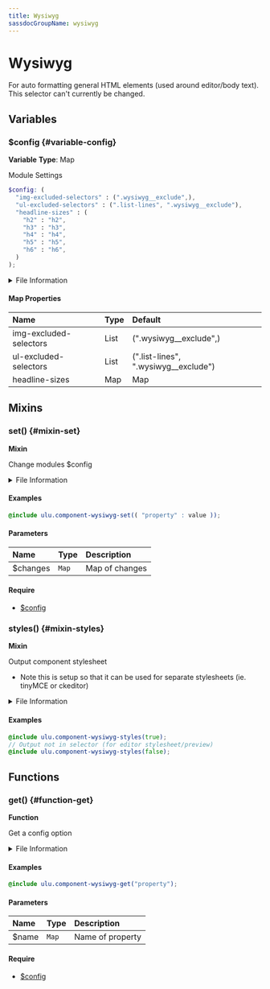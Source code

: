 ```yaml
---
title: Wysiwyg
sassdocGroupName: wysiwyg
---
```



# Wysiwyg

<div class="type-large">

For auto formatting general HTML elements (used around editor/body text). This selector can't currently be changed.

</div>



## Variables




<div class="sassdoc-item-header">

###  $config {#variable-config}

  <div class="sassdoc-item-header__labels">
    <span class="tag tag--primary"><strong>Variable</strong></span> <span class="tag"><strong>Type</strong>: Map</span>
  </div>

</div>

  

Module Settings
    
    

``` scss
$config: (
  "img-excluded-selectors" : (".wysiwyg__exclude",),
  "ul-excluded-selectors" : (".list-lines", ".wysiwyg__exclude"),
  "headline-sizes" : (
    "h2" : "h2",
    "h3" : "h3",
    "h4" : "h4",
    "h5" : "h5",
    "h6" : "h6",
  )
);
```
  


<details>
  <summary>File Information</summary>
  
- **File:** _wysiwyg.scss
- **Group:** wysiwyg
- **Type:** variable
- **Lines (comments):** 14-18
- **Lines (code):** 20-30

</details>

    

#### Map Properties


|Name|Type|Default|
|:--|:--|:--|
|img-excluded-selectors|List|(".wysiwyg__exclude",)|
|ul-excluded-selectors|List|(".list-lines", ".wysiwyg__exclude")|
|headline-sizes|Map|Map|

    
  

## Mixins




<div class="sassdoc-item-header">

###  set() {#mixin-set}

  <div class="sassdoc-item-header__labels">
    <span class="tag tag--primary"><strong>Mixin</strong></span>
  </div>

</div>

  

Change modules $config
    
    


<details>
  <summary>File Information</summary>
  
- **File:** _wysiwyg.scss
- **Group:** wysiwyg
- **Type:** mixin
- **Lines (comments):** 32-35
- **Lines (code):** 37-39

</details>

    

#### Examples

      


``` scss
@include ulu.component-wysiwyg-set(( "property" : value ));
```
  



      

#### Parameters


|Name|Type|Description|
|:--|:--|:--|
|$changes|`Map`|Map of changes|

    

#### Require

- [$config](/sass/components/accordion/#variable-config)
  


<div class="sassdoc-item-header">

###  styles() {#mixin-styles}

  <div class="sassdoc-item-header__labels">
    <span class="tag tag--primary"><strong>Mixin</strong></span>
  </div>

</div>

  

Output component stylesheet
- Note this is setup so that it can be used for separate stylesheets (ie. tinyMCE or ckeditor)
    
    


<details>
  <summary>File Information</summary>
  
- **File:** _wysiwyg.scss
- **Group:** wysiwyg
- **Type:** mixin
- **Lines (comments):** 50-55
- **Lines (code):** 57-65

</details>

    

#### Examples

      


``` scss
@include ulu.component-wysiwyg-styles(true);
// Output not in selector (for editor stylesheet/preview)
@include ulu.component-wysiwyg-styles(false);
```
  



      
  

## Functions




<div class="sassdoc-item-header">

###  get() {#function-get}

  <div class="sassdoc-item-header__labels">
    <span class="tag tag--primary"><strong>Function</strong></span>
  </div>

</div>

  

Get a config option
    
    


<details>
  <summary>File Information</summary>
  
- **File:** _wysiwyg.scss
- **Group:** wysiwyg
- **Type:** function
- **Lines (comments):** 41-44
- **Lines (code):** 46-48

</details>

    

#### Examples

      


``` scss
@include ulu.component-wysiwyg-get("property");
```
  



      

#### Parameters


|Name|Type|Description|
|:--|:--|:--|
|$name|`Map`|Name of property|

    

#### Require

- [$config](/sass/components/accordion/#variable-config)
  
  
  